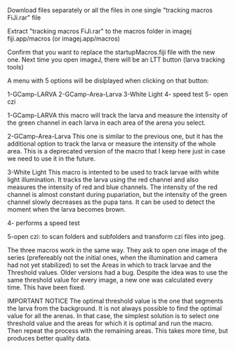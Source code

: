 Download files separately or all the files in one single "tracking macros FiJi.rar" file


Extract "tracking macros FiJi.rar" to the macros folder in imagej
fiji.app/macros (or imagej.app/macros)

Confirm that you want to replace the startupMacros.fiji file with the new one.
Next time you open imageJ, there will be an LTT button (larva tracking tools)

A menu with 5 options will be dislplayed when clicking on that button:

1-GCamp-LARVA
2-GCamp-Area-Larva
3-White Light
4- speed test
5- open czi




1-GCamp-LARVA
this macro will track the larva and measure the intensity of the green channel in each larva in each area of the arena you select.

2-GCamp-Area-Larva
This one is similar to the previous one, but it has the additional option to track the larva or measure the intensity of the whole area. This is a deprecated version of the macro that I keep here just in case we need to use it in the future.

3-White Light
This macro is intented to be used to track larvae with white light illumination. It tracks the larva using the red channel and also measures the intensity of red and blue channels.
The intensity of the red channel is almost constant during pupariation, but the intensity of the green channel slowly decreases as the pupa tans. It can be used to detect the moment when the larva becomes brown.

4- performs a speed test

5-open czi: to scan folders and subfolders and transform czi files into jpeg.

The three macros work in the same way. They ask to open one image of the series (prefereably not the initial ones, when the illumination and camera had not yet stabilized) to set the Areas in which to track larvae and the Threshold values. Older versions had a bug. Despite the idea was to use the same threshold value for every image, a new one was calculated every time. This have been fixed.

IMPORTANT NOTICE
The optimal threshold value is the one that segments the larva from the background. It is not always possible to find the optimal value for all the arenas. In that case, the simplest solution is to select one threshold value and the areas for which it is optimal and run the macro. Then repeat the process with the remaining areas. This takes more time, but produces better quality data.
